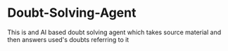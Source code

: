 # Doubt-Solving-Agent
This is and AI based doubt solving agent which takes source material and then answers used's doubts referring to it

